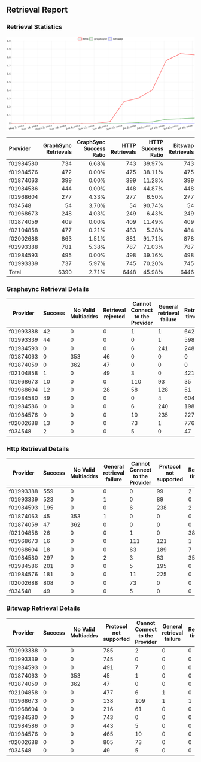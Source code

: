 ## Retrieval Report
### Retrieval Statistics
<img src="https://raw.githubusercontent.com/data-preservation-programs/filplus-checker-assets/main/filecoin-project/filecoin-plus-large-datasets/issues/1725/1690959027320.png"/>

| Provider  | GraphSync Retrievals | GraphSync Success Ratio | HTTP Retrievals | HTTP Success Ratio | Bitswap Retrievals | Bitswap Success Ratio |
| :-------- | -------------------: | ----------------------: | --------------: | -----------------: | -----------------: | --------------------: |
| f01984580 |                  734 |                   6.68% |             743 |             39.97% |                743 |                 0.00% |
| f01984576 |                  472 |                   0.00% |             475 |             38.11% |                475 |                 0.00% |
| f01874063 |                  399 |                   0.00% |             399 |             11.28% |                399 |                 0.00% |
| f01984586 |                  444 |                   0.00% |             448 |             44.87% |                448 |                 0.00% |
| f01968604 |                  277 |                   4.33% |             277 |              6.50% |                277 |                 0.00% |
| f034548   |                   54 |                   3.70% |              54 |             90.74% |                 54 |                 0.00% |
| f01968673 |                  248 |                   4.03% |             249 |              6.43% |                249 |                 0.00% |
| f01874059 |                  409 |                   0.00% |             409 |             11.49% |                409 |                 0.00% |
| f02104858 |                  477 |                   0.21% |             483 |              5.38% |                484 |                 0.00% |
| f02002688 |                  863 |                   1.51% |             881 |             91.71% |                878 |                 0.00% |
| f01993388 |                  781 |                   5.38% |             787 |             71.03% |                787 |                 0.00% |
| f01984593 |                  495 |                   0.00% |             498 |             39.16% |                498 |                 0.00% |
| f01993339 |                  737 |                   5.97% |             745 |             70.20% |                745 |                 0.00% |
| Total     |                 6390 |                   2.71% |            6448 |             45.98% |               6446 |                 0.00% |

### Graphsync Retrieval Details
| Provider  | Success | No Valid Multiaddrs | Retrieval rejected | Cannot Connect to the Provider | General retrieval failure | Retrieval timeout | Unconfirmed block transfer |
| --------- | ------- | ------------------- | ------------------ | ------------------------------ | ------------------------- | ----------------- | -------------------------- |
| f01993388 | 42      | 0                   | 0                  | 1                              | 1                         | 642               | 95                         |
| f01993339 | 44      | 0                   | 0                  | 0                              | 1                         | 598               | 94                         |
| f01984593 | 0       | 0                   | 0                  | 6                              | 241                       | 248               | 0                          |
| f01874063 | 0       | 353                 | 46                 | 0                              | 0                         | 0                 | 0                          |
| f01874059 | 0       | 362                 | 47                 | 0                              | 0                         | 0                 | 0                          |
| f02104858 | 1       | 0                   | 49                 | 3                              | 0                         | 421               | 3                          |
| f01968673 | 10      | 0                   | 0                  | 110                            | 93                        | 35                | 0                          |
| f01968604 | 12      | 0                   | 28                 | 58                             | 128                       | 51                | 0                          |
| f01984580 | 49      | 0                   | 0                  | 0                              | 4                         | 604               | 77                         |
| f01984586 | 0       | 0                   | 0                  | 6                              | 240                       | 198               | 0                          |
| f01984576 | 0       | 0                   | 0                  | 10                             | 235                       | 227               | 0                          |
| f02002688 | 13      | 0                   | 0                  | 73                             | 1                         | 776               | 0                          |
| f034548   | 2       | 0                   | 0                  | 5                              | 0                         | 47                | 0                          |

### Http Retrieval Details
| Provider  | Success | No Valid Multiaddrs | General retrieval failure | Cannot Connect to the Provider | Protocol not supported | Retrieval timeout | Piece not Found |
| --------- | ------- | ------------------- | ------------------------- | ------------------------------ | ---------------------- | ----------------- | --------------- |
| f01993388 | 559     | 0                   | 0                         | 0                              | 99                     | 2                 | 127             |
| f01993339 | 523     | 0                   | 1                         | 0                              | 89                     | 0                 | 132             |
| f01984593 | 195     | 0                   | 0                         | 6                              | 238                    | 2                 | 57              |
| f01874063 | 45      | 353                 | 1                         | 0                              | 0                      | 0                 | 0               |
| f01874059 | 47      | 362                 | 0                         | 0                              | 0                      | 0                 | 0               |
| f02104858 | 26      | 0                   | 0                         | 1                              | 0                      | 381               | 75              |
| f01968673 | 16      | 0                   | 0                         | 111                            | 121                    | 1                 | 0               |
| f01968604 | 18      | 0                   | 0                         | 63                             | 189                    | 7                 | 0               |
| f01984580 | 297     | 0                   | 2                         | 3                              | 83                     | 358               | 0               |
| f01984586 | 201     | 0                   | 0                         | 5                              | 195                    | 0                 | 47              |
| f01984576 | 181     | 0                   | 0                         | 11                             | 225                    | 0                 | 58              |
| f02002688 | 808     | 0                   | 0                         | 73                             | 0                      | 0                 | 0               |
| f034548   | 49      | 0                   | 0                         | 5                              | 0                      | 0                 | 0               |

### Bitswap Retrieval Details
| Provider  | Success | No Valid Multiaddrs | Protocol not supported | Cannot Connect to the Provider | General retrieval failure | Retrieval timeout |
| --------- | ------- | ------------------- | ---------------------- | ------------------------------ | ------------------------- | ----------------- |
| f01993388 | 0       | 0                   | 785                    | 2                              | 0                         | 0                 |
| f01993339 | 0       | 0                   | 745                    | 0                              | 0                         | 0                 |
| f01984593 | 0       | 0                   | 491                    | 7                              | 0                         | 0                 |
| f01874063 | 0       | 353                 | 45                     | 1                              | 0                         | 0                 |
| f01874059 | 0       | 362                 | 47                     | 0                              | 0                         | 0                 |
| f02104858 | 0       | 0                   | 477                    | 6                              | 1                         | 0                 |
| f01968673 | 0       | 0                   | 138                    | 109                            | 1                         | 1                 |
| f01968604 | 0       | 0                   | 216                    | 61                             | 0                         | 0                 |
| f01984580 | 0       | 0                   | 743                    | 0                              | 0                         | 0                 |
| f01984586 | 0       | 0                   | 443                    | 5                              | 0                         | 0                 |
| f01984576 | 0       | 0                   | 465                    | 10                             | 0                         | 0                 |
| f02002688 | 0       | 0                   | 805                    | 73                             | 0                         | 0                 |
| f034548   | 0       | 0                   | 49                     | 5                              | 0                         | 0                 |
